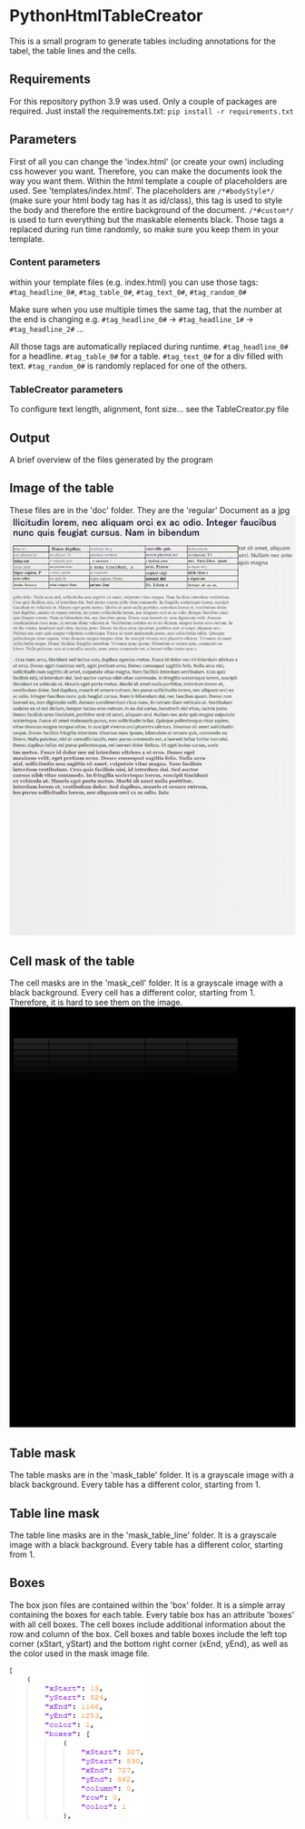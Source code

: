 # PythonHtmlTableCreator
This is a small program to generate tables including annotations for the tabel, the table lines and the cells.

## Requirements
For this repository python 3.9 was used. Only a couple of packages are required. 
Just install the requirements.txt:
`pip install -r requirements.txt` 

## Parameters
First of all you can change the 'index.html' (or create your own) including css however you want. Therefore, 
you can make the documents look the way you want them. Within the html template a couple of placeholders are used.
See 'templates/index.html'. The placeholders are `/*#bodyStyle*/` (make sure your html body tag has it as id/class), 
this tag is used to style the body and therefore the entire background of the document. `/*#custom*/` is used to turn 
everything but the maskable elements black. Those tags a replaced during run time randomly, 
so make sure you keep them in your template.

### Content parameters
within your template files (e.g. index.html) you can use those tags: 
   `#tag_headline_0#`, `#tag_table_0#`, `#tag_text_0#`, `#tag_random_0#`

Make sure when you use multiple times the same tag, that the number at the end is changing e.g.
`#tag_headline_0#` -> `#tag_headline_1#` -> `#tag_headline_2#` ...

All those tags are automatically replaced during runtime. `#tag_headline_0#` for a headline. `#tag_table_0#` for a table.
`#tag_text_0#` for a div filled with text. `#tag_random_0#` is randomly replaced for one of the others.

### TableCreator parameters
To configure text length, alignment, font size... see the TableCreator.py file

## Output
A brief overview of the files generated by the program

## Image of the table
These files are in the 'doc' folder. They are the 'regular' Document as a jpg
![generated image](read_me_images/image.jpg)

## Cell mask of the table
The cell masks are in the 'mask_cell' folder. It is a grayscale image with a black background.
Every cell has a different color, starting from 1. Therefore, it is hard to see them on the image.
![generated cell mask](read_me_images/cell_mask.png)

## Table mask
The table masks are in the 'mask_table' folder. It is a grayscale image with a black background.
Every table has a different color, starting from 1.

## Table line mask
The table line masks are in the 'mask_table_line' folder. It is a grayscale image with a black background.
Every table has a different color, starting from 1.

## Boxes
The box json files are contained within the 'box' folder. It is a simple array containing the boxes for each table.
Every table box has an attribute 'boxes' with all cell boxes. 
The cell boxes include additional information about the row and column of the box.
Cell boxes and table boxes include the left top corner (xStart, yStart) and the bottom right corner (xEnd, yEnd),
as well as the color used in the mask image file.

![generated box json](read_me_images/box.png)